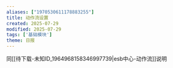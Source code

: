 ```yaml
---
aliases: ["1970530611178883255"]
title: 动作流设置
created: 2025-07-29
modified: 2025-07-29
tags: ['基础模块']
theme: 日报
---
```


同[[待下载-未知ID_1964968158346997739|esb中心-动作流]]说明